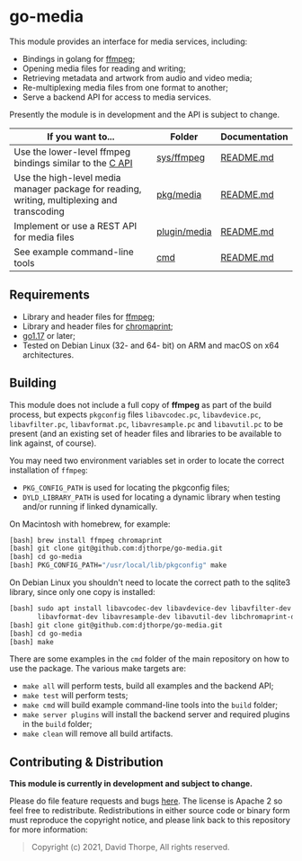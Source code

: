 
# go-media

This module provides an interface for media services, including:

  * Bindings in golang for [ffmpeg](https://ffmpeg.org/);
  * Opening media files for reading and writing;
  * Retrieving metadata and artwork from audio and video media;
  * Re-multiplexing media files from one format to another;
  * Serve a backend API for access to media services.

Presently the module is in development and the API is subject to change.

| If you want to...                    |  Folder         | Documentation |
|--------------------------------------|-----------------|---------------|
| Use the lower-level ffmpeg bindings similar to the [C API](https://ffmpeg.org/doxygen/trunk/) | [sys/ffmpeg](https://github.com/djthorpe/go-media/tree/master/sys/ffmpeg) | [README.md](https://github.com/djthorpe/go-media/blob/master/sys/ffmpeg/README.md) |
| Use the high-level media manager package for reading, writing, multiplexing and transcoding| [pkg/media](https://github.com/djthorpe/go-media/tree/master/pkg/media) | [README.md](https://github.com/djthorpe/go-media/blob/master/pkg/media/README.md) |
| Implement or use a REST API for media files | [plugin/media](https://github.com/djthorpe/go-media/tree/master/plugin/media) | [README.md](https://github.com/djthorpe/go-media/blob/master/plugin/media/README.md) |
| See example command-line tools | [cmd](https://github.com/djthorpe/go-media/tree/master/cmd) | [README.md](https://github.com/djthorpe/go-media/blob/master/cmd/README.md) |

## Requirements

  * Library and header files for [ffmpeg](https://ffmpeg.org/download.html);
  * Library and header files for [chromaprint](https://github.com/acoustid/chromaprint);
  * [go1.17](https://golang.org/dl/) or later;
  * Tested on Debian Linux (32- and 64- bit) on ARM and macOS on x64
    architectures.

## Building

This module does not include a full
copy of __ffmpeg__ as part of the build process, but expects `pkgconfig`
files `libavcodec.pc`, `libavdevice.pc`, `libavfilter.pc`, `libavformat.pc`,
`libavresample.pc` and `libavutil.pc` to be present (and an existing set of header
files and libraries to be available to link against, of course).

You may need two environment variables set in order to locate the correct installation of 
`ffmpeg`:

  * `PKG_CONFIG_PATH` is used for locating the pkgconfig files;
  * `DYLD_LIBRARY_PATH` is used for locating a dynamic library when testing and/or running
    if linked dynamically.

On Macintosh with homebrew, for example:

```bash
[bash] brew install ffmpeg chromaprint
[bash] git clone git@github.com:djthorpe/go-media.git
[bash] cd go-media
[bash] PKG_CONFIG_PATH="/usr/local/lib/pkgconfig" make
```

On Debian Linux you shouldn't need to locate the correct path to the sqlite3 library, since
only one copy is installed:

```bash
[bash] sudo apt install libavcodec-dev libavdevice-dev libavfilter-dev \
       libavformat-dev libavresample-dev libavutil-dev libchromaprint-dev
[bash] git clone git@github.com:djthorpe/go-media.git
[bash] cd go-media
[bash] make
```

There are some examples in the `cmd` folder of the main repository on how to use
the package. The various make targets are:

  * `make all` will perform tests, build all examples and the backend API;
  * `make test` will perform tests;
  * `make cmd` will build example command-line tools into the `build` folder;
  * `make server plugins` will install the backend server and required plugins in the `build` folder;
  * `make clean` will remove all build artifacts.

## Contributing & Distribution

__This module is currently in development and subject to change.__

Please do file feature requests and bugs [here](https://github.com/djthorpe/go-media/issues).
The license is Apache 2 so feel free to redistribute. Redistributions in either source
code or binary form must reproduce the copyright notice, and please link back to this
repository for more information:

> Copyright (c) 2021, David Thorpe, All rights reserved.


